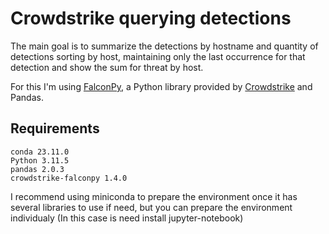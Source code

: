 # Crowdstrike querying detections

The main goal is to summarize the detections by hostname and quantity of detections sorting by host, maintaining only the last occurrence for that detection and show the sum for threat by host.

For this I'm using [FalconPy](https://github.com/CrowdStrike/falconpy), a Python library provided by [Crowdstrike](https://www.crowdstrike.com/) and Pandas.

## Requirements

`conda 23.11.0`<br/>
`Python 3.11.5`<br/>
`pandas 2.0.3`<br/>
`crowdstrike-falconpy 1.4.0`<br/>

I recommend using miniconda to prepare the environment once it has several libraries to use if need, but you can prepare the environment individualy (In this case is need install jupyter-notebook)





